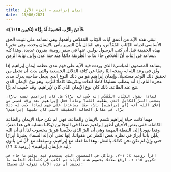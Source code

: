 ```yaml
---
title:  إيمان إبراهيم – الجزء الأول
date:  15/06/2021
---
```


**«فَآمَنَ بِالرَّب فَحَسِبَهُ لَهُ بِرًّا» (تكوين ١٥: ٦).**

تبقى هذه الآية من أعمق آيات الكِتَاب المُقَدَّس وأهمها. وهي تساعد على تثبيت الحق الأساسي لديانة الكِتَاب المُقَدَّس، وهو القائل بأنّ التبرير يأتي بالإيمان وحده. وهي تخبرنا بهذه الحقيقة قبل أن كتب الرسول بولس عنها في سفر رومية، بقرون عديدة. وهذا كلّه يساعد في إثبات أنّ الخلاص جاء بذات الطريقة دائمًا منذ جنة عدن وإلى نهاية الزمن.

يساعد المضمون المباشرة الذي وردت فيه الآية على فهم مدى عظمة إيمان إبراهيم إذا وثّق في وعد الله له بمنحه ابنًا رغمًا عن كافة الدلائل الجسدية والتي بدت أن تجعل من تحقيق ذلك الوعد مستحيلًا. وإيمان إبراهيم هو من ذلك النوع الذي يجعل صاحبه يدرك مدى عجزه التام، إذ أنه يتطلب تسليمًا كاملًا للذات وتكريسًا كاملًا للرَّب. وهو نوع الإيمان الذي نتج عنه الطاعة. ذلك كان نوع الإيمان الذي كان لإبراهيم، وقد حُسِب له برًّا.

`لماذا يقول الكِتَاب المُقَدَّس إنه حُسِب له برًّا؟ هل كان إبراهيم نفسه بارًّا، بمعنى البرّ الكامل الذي يطلبه الله؟ وماذا فعل إبراهيم بعد وقت قصير من إعلان الله أنه [أي إبراهيم] بارٌ، ممَّا يساعدنا على فهم لماذا حُسب له ذلك برًّا، في مقابل الحالة الحقيقة التي كان عليها إبراهيم؟`

مهما كانت حياة إبراهيم تتّسم بالإيمان والطاعة، فهي لم تكن حياة الإيمان والطاعة الكاملة. ففي بعض الأحيان أظهر إبراهيم ضعفًا في المجالين (وكلنا نتشابه في هذا معه). وهذا يقودنا إلى النقطة المهمة وهي أن البرّ الذي يخلّصنا هو برّ محسوب لنا. أي أن الله يعْلِن بأننا أبرارٌ في نظره بغض النَّظر عن هفواتنا. إنها تعني أن إله السماء يعتبرنا أبرارًا حتى وإنْ لم نكن نحن كذلك بالفعل. وهذا ما فعله مع إبراهيم، وسيفعله مع كُلّ مَن يأتون إليه «بإيمان إبراهيم» (رومية ٤: ١٦).

`اقرأ رومية ٤: ١-٧، وتأمّل في المضمون الذي يستخدم فيه بولس ما جاء في تكوين ١٥: ٦. ارفع صلاتك بخصوص هذه الآيات ثم اكتب في كلماتك الخاصة ما تعتقد أن هذه الآيات تقوله لك شخصيًّا:`